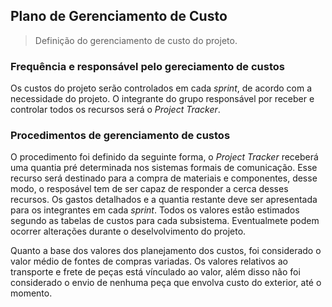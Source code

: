## Plano de Gerenciamento de Custo


> Definição do gerenciamento de custo do projeto.

### Frequência e responsável pelo gereciamento de custos

Os custos do projeto serão controlados em cada _sprint_, de acordo com a necessidade do projeto. O integrante do grupo responsável por receber e controlar todos os recursos será o _Project_ _Tracker_. 

### Procedimentos de gerenciamento de custos

O procedimento foi definido da seguinte forma, o _Project_ _Tracker_ receberá uma quantia pré determinada nos sistemas formais de comunicação. Esse recurso será destinado para a compra de materiais e componentes, desse modo, o resposável tem de ser capaz de responder a cerca desses recursos. Os gastos detalhados e a quantia restante deve ser apresentada para os integrantes em cada _sprint_. Todos os valores estão estimados segundo as tabelas de custos para cada subsistema. Eventualmete podem ocorrer alterações durante o deselvolvimento do projeto.

Quanto a base dos valores dos planejamento dos custos, foi considerado o valor médio de fontes de compras variadas. Os valores relativos ao transporte e frete de peças está vínculado ao valor, além disso não foi considerado o envio de nenhuma peça que envolva custo do exterior, até o momento.
